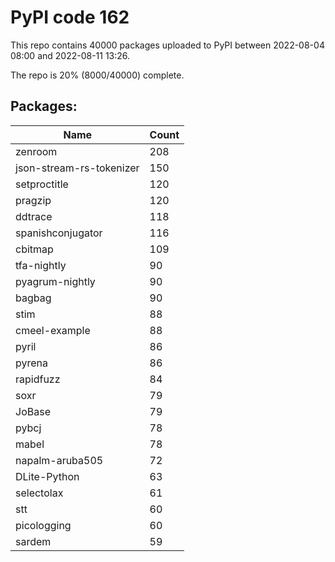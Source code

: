 # PyPI code 162

This repo contains 40000 packages uploaded to PyPI between 
2022-08-04 08:00 and 2022-08-11 13:26.

The repo is 20% (8000/40000) complete.

## Packages:

| Name  | Count |
| ----- | ----- |
| zenroom | 208 |
| json-stream-rs-tokenizer | 150 |
| setproctitle | 120 |
| pragzip | 120 |
| ddtrace | 118 |
| spanishconjugator | 116 |
| cbitmap | 109 |
| tfa-nightly | 90 |
| pyagrum-nightly | 90 |
| bagbag | 90 |
| stim | 88 |
| cmeel-example | 88 |
| pyril | 86 |
| pyrena | 86 |
| rapidfuzz | 84 |
| soxr | 79 |
| JoBase | 79 |
| pybcj | 78 |
| mabel | 78 |
| napalm-aruba505 | 72 |
| DLite-Python | 63 |
| selectolax | 61 |
| stt | 60 |
| picologging | 60 |
| sardem | 59 |


